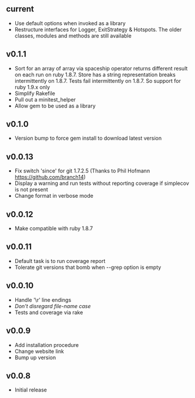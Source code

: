 current
-------

* Use default options when invoked as a library
* Restructure interfaces for Logger, ExitStrategy & Hotspots. The older classes, modules and methods are still available

v0.1.1
------

* Sort for an array of array via spaceship operator returns different result on each run on ruby 1.8.7. Store has a string representation breaks intermittently on 1.8.7. Tests fail intermittently on 1.8.7. So support for ruby 1.9.x only
* Simplify Rakefile
* Pull out a minitest_helper
* Allow gem to be used as a library

v0.1.0
------

* Version bump to force gem install to download latest version

v0.0.13
-------

* Fix switch 'since' for git 1.7.2.5 (Thanks to Phil Hofmann https://github.com/branch14)
* Display a warning and run tests without reporting coverage if simplecov is not present
* Change format in verbose mode

v0.0.12
-------

* Make compatible with ruby 1.8.7

v0.0.11
-------

* Default task is to run coverage report
* Tolerate git versions that bomb when --grep option is empty

v0.0.10
-------

* Handle '\r' line endings
* *Don't disregard file-name case*
* Tests and coverage via rake

v0.0.9
------

* Add installation procedure
* Change website link
* Bump up version

v0.0.8
------

* Initial release
